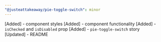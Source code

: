 ```yaml
---
"@justeattakeaway/pie-toggle-switch": minor
---
```


[Added] - component styles
[Added] - component functionality
[Added] - `isChecked` and `isDisabled` prop
[Added] - `pie-toggle-switch` story
[Updated] - README
